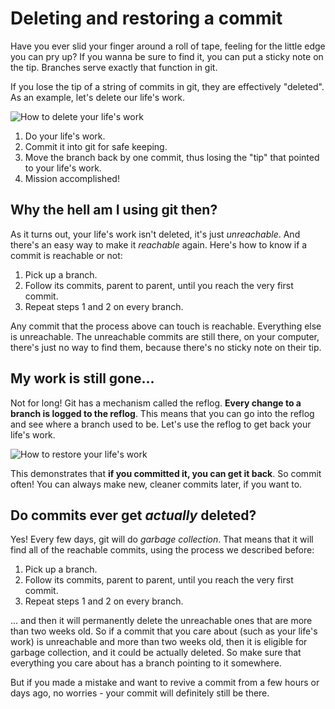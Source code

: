 # Deleting and restoring a commit

Have you ever slid your finger around a roll of tape, feeling for the little edge you can pry up?  If you wanna be sure to find it, you can put a sticky note on the tip.  Branches serve exactly that function in git.

If you lose the tip of a string of commits in git, they are effectively "deleted".  As an example, let's delete our life's work.

![How to delete your life's work](Reflog_LifesWorkDelete.gif)

1. Do your life's work.
2. Commit it into git for safe keeping.
3. Move the branch back by one commit, thus losing the "tip" that pointed to your life's work.
4. Mission accomplished!

## Why the hell am I using git then?

As it turns out, your life's work isn't deleted, it's just *unreachable*.  And there's an easy way to make it *reachable* again.  Here's how to know if a commit is reachable or not:

1. Pick up a branch.
2. Follow its commits, parent to parent, until you reach the very first commit.
3. Repeat steps 1 and 2 on every branch.

Any commit that the process above can touch is reachable.  Everything else is unreachable.  The unreachable commits are still there, on your computer, there's just no way to find them, because there's no sticky note on their tip.

## My work is still gone...

Not for long!  Git has a mechanism called the reflog.  **Every change to a branch is logged to the reflog**.  This means that you can go into the reflog and see where a branch used to be.  Let's use the reflog to get back your life's work.

![How to restore your life's work](Reflog_LifesWorkRestore.gif)

This demonstrates that **if you committed it, you can get it back**.  So commit often!  You can always make new, cleaner commits later, if you want to.

## Do commits ever get *actually* deleted?

Yes! Every few days, git will do *garbage collection*.  That means that it will find all of the reachable commits, using the process we described before:

1. Pick up a branch.
2. Follow its commits, parent to parent, until you reach the very first commit.
3. Repeat steps 1 and 2 on every branch.

... and then it will permanently delete the unreachable ones that are more than two weeks old.  So if a commit that you care about (such as your life's work) is unreachable and more than two weeks old, then it is eligible for garbage collection, and it could be actually deleted.  So make sure that everything you care about has a branch pointing to it somewhere.

But if you made a mistake and want to revive a commit from a few hours or days ago, no worries - your commit will definitely still be there.
